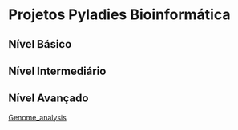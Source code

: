 # Projetos Pyladies Bioinformática

## Nível Básico


## Nível Intermediário

## Nível Avançado

[Genome_analysis](basico/Genome_analysis/Readme.md)
